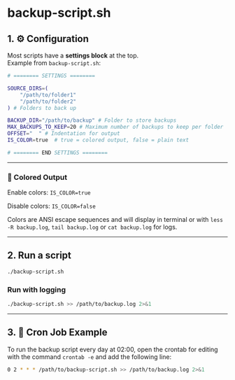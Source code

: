 # backup-script.sh

## 1. ⚙ Configuration

Most scripts have a **settings block** at the top.  
Example from `backup-script.sh`:

```bash
# ======== SETTINGS ========

SOURCE_DIRS=(
    "/path/to/folder1"
    "/path/to/folder2"
) # Folders to back up

BACKUP_DIR="/path/to/backup" # Folder to store backups
MAX_BACKUPS_TO_KEEP=20 # Maximum number of backups to keep per folder
OFFSET="  " # Indentation for output
IS_COLOR=true  # true = colored output, false = plain text

# ======== END SETTINGS ========
```

---

### 🎨 Colored Output

Enable colors: `IS_COLOR=true`

Disable colors: `IS_COLOR=false`

Colors are ANSI escape sequences and will display in terminal or with `less -R backup.log`, `tail backup.log` or `cat backup.log` for logs.

---

## 2. Run a script

```bash
./backup-script.sh
```

### Run with logging

```bash
./backup-script.sh >> /path/to/backup.log 2>&1
```
---

## 3. 📅 Cron Job Example

To run the backup script every day at 02:00, open the crontab for editing with the command `crontab -e` and add the following line:

```bash
0 2 * * * /path/to/backup-script.sh >> /path/to/backup.log 2>&1
```